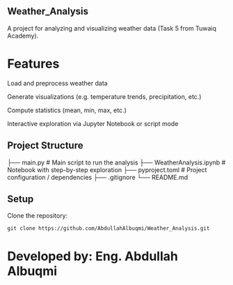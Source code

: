 ## Weather_Analysis

A project for analyzing and visualizing weather data (Task 5 from Tuwaiq Academy).

# Features

Load and preprocess weather data

Generate visualizations (e.g. temperature trends, precipitation, etc.)

Compute statistics (mean, min, max, etc.)

Interactive exploration via Jupyter Notebook or script mode

## Project Structure

├── main.py                # Main script to run the analysis
├── WeatherAnalysis.ipynb  # Notebook with step-by-step exploration
├── pyproject.toml         # Project configuration / dependencies
├── .gitignore
└── README.md


## Setup

Clone the repository:
``` 
git clone https://github.com/AbdullahAlbuqmi/Weather_Analysis.git
```

# Developed by: Eng. Abdullah Albuqmi
